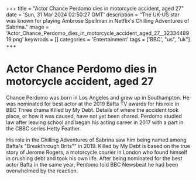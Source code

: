 +++
title = "Actor Chance Perdomo dies in motorcycle accident, aged 27"
date = 'Sun, 31 Mar 2024 02:50:27 GMT'
description = "The UK-US star was known for playing Ambrose Spellman in Netflix's Chilling Adventures of Sabrina."
image = 'Actor_Chance_Perdomo_dies_in_motorcycle_accident_aged_27__3233448919.png'
keywrods =  []
categories = 'Entertainment'
tags = ['BBC', "us", "uk"]
+++

# Actor Chance Perdomo dies in motorcycle accident, aged 27

Chance Perdomo was born in Los Angeles and grew up in Southampton.
He was nominated for best actor at the 2019 Bafta TV awards for his role in BBC Three drama Killed by My Debt.
Details of where the accident took place, or how it was caused, have not yet been shared.
Perdomo studied law after leaving school and began his acting career in 2017 with a part in the CBBC series Hetty Feather.

His role in the Chilling Adventures of Sabrina saw him being named among Bafta<bb>'s <bb>"Breakthrough Brits<bb>"" in 2019.
Killed by My Debt is based on the true story of Jerome Rogers, a motorcycle courier in London who found himself in crushing debt and took his own life.
After being nominated for the best actor Bafta in the same year, Perdomo told BBC Newsbeat he had been overwhelmed by the reaction.



